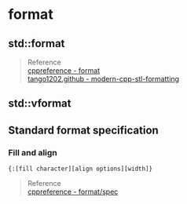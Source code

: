 # format

## std::format

> Reference  
> [cppreference - format](https://en.cppreference.com/w/cpp/utility/format/format)  
> [tango1202.github - modern-cpp-stl-formatting](https://tango1202.github.io/cpp-stl/modern-cpp-stl-formatting/)  

## std::vformat

## Standard format specification

### Fill and align

```
{:[fill character][align options][width]}
```

> Reference  
> [cppreference - format/spec](https://en.cppreference.com/w/cpp/utility/format/spec)  
